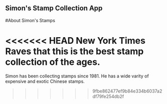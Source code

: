 Simon's Stamp Collection App
---

#About Simon's Stamps

<<<<<<< HEAD
New York Times Raves that this is the best stamp collection of the ages.
=======
Simon has been collecting stamps since 1981. He has a wide varity of expensive and exotic Chinese stamps.
>>>>>>> 9fbe862477ef9b84e334b6037a2df79fe254db2f

